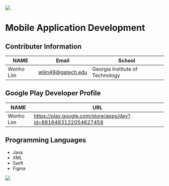 ![](https://placehold.it/950x90/FF4500/fff?text=Welcome!)
# Mobile Application Development

## Contributer Information
<!-- Tables -->
| NAME      | Email                |School                           |
| --------- | -------------------- |---------------------------------|
| Wonho Lim | wlim49@gatech.edu    | Georgia Institute of Technology |

## Google Play Developer Profile
| NAME      | URL                                                           |       
| --------- | --------------------------------------------------------------|
| Wonho Lim | https://play.google.com/store/apps/dev?id=8816483122054627458 |

## Programming Languages
* Java
* XML
* Swift
* Figma

![](https://www.logosglobaltech.com/wp-content/uploads/2020/09/Item-9_iStock-880805262-1024x576.jpg)
